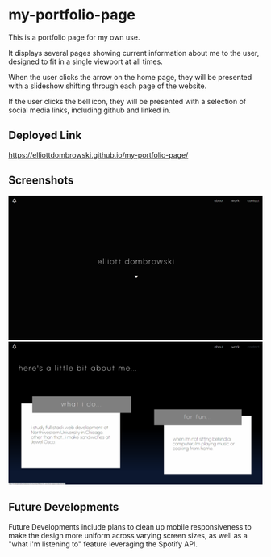 # my-portfolio-page

This is a portfolio page for my own use.

It displays several pages showing current information about me to the user, designed to fit in a single viewport at all times.

When the user clicks the arrow on the home page, they will be presented with a slideshow shifting through each page of the website.

If the user clicks the bell icon, they will be presented with a selection of social media links, including github and linked in.

## Deployed Link
https://elliottdombrowski.github.io/my-portfolio-page/

## Screenshots
![Screenshot](./assets/imgs/screenshot22.png)
![Screenshot](./assets/imgs/screenshot1.png)


## Future Developments
Future Developments include plans to clean up mobile responsiveness to make the design more uniform across varying screen sizes, as well as a "what i'm listening to" feature leveraging the Spotify API.
